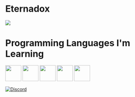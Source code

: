 <h1>Eternadox</h1>
  <img src="https://github-readme-stats.vercel.app/api/?username=Eternadox&title_color=4F8CC9&text_color=9f9f9f&show_icons=true&theme=dark"/>
<h1>Programming Languages I'm Learning</h1>
<p><img src="https://cdn.jsdelivr.net/gh/devicons/devicon/icons/javascript/javascript-original.svg" width=50 height=50>
<img src="https://cdn.jsdelivr.net/gh/devicons/devicon/icons/python/python-original.svg" width=50 height=50>
<img src="https://cdn.jsdelivr.net/gh/devicons/devicon/icons/csharp/csharp-original.svg" width=50 height=50>
<img src="https://cdn.jsdelivr.net/gh/devicons/devicon/icons/java/java-original.svg" width=50 height=50>
<img src="https://cdn.jsdelivr.net/gh/devicons/devicon/icons/go/go-original.svg" width=50 height=50>

</p>


[![Discord](https://lanyard.cnrad.dev/api/792118923477647420)](https://discord.com/users/792118923477647420)
